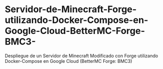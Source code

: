 # Servidor-de-Minecraft-Forge-utilizando-Docker-Compose-en-Google-Cloud-BetterMC-Forge-BMC3-
Despliegue de un Servidor de Minecraft Modificado con Forge utilizando Docker-Compose en Google Cloud (BetterMC Forge: BMC3)
